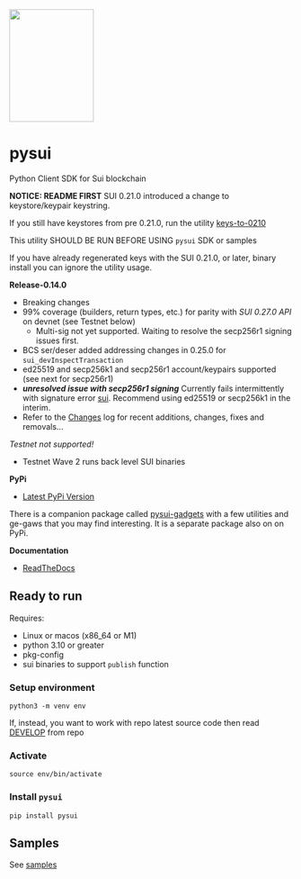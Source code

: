 <img src="https://raw.githubusercontent.com/FrankC01/pysui/main/images//pysui_logo_color.png" width="150" height="200"/>

# pysui

Python Client SDK for Sui blockchain

**NOTICE: README FIRST**
SUI 0.21.0 introduced a change to keystore/keypair keystring.

If you still have keystores from pre 0.21.0, run the utility [keys-to-0210](https://github.com/FrankC01/pysui/blob/main/samples/README.md)

This utility SHOULD BE RUN BEFORE USING `pysui` SDK or samples

If you have already regenerated keys with the SUI 0.21.0, or later, binary install you can ignore the utility usage.

**Release-0.14.0**

- Breaking changes
- 99% coverage (builders, return types, etc.) for parity with _SUI 0.27.0 API_ on devnet (see Testnet below)
  - Multi-sig not yet supported. Waiting to resolve the secp256r1 signing issues first.
- BCS ser/deser added addressing changes in 0.25.0 for `sui_devInspectTransaction`
- ed25519 and secp256k1 and secp256r1 account/keypairs supported (see next for secp256r1)
- _**unresolved issue with secp256r1 signing**_ Currently fails intermittently with signature error [sui](https://github.com/MystenLabs/sui/pull/7423). Recommend using ed25519 or secp256k1 in the interim.
- Refer to the [Changes](https://github.com/FrankC01/pysui/blob/main/CHANGELOG.md) log for recent additions, changes, fixes and removals...

_Testnet not supported!_

- Testnet Wave 2 runs back level SUI binaries

**PyPi**

- [Latest PyPi Version](https://pypi.org/project/pysui/)

There is a companion package called [pysui-gadgets](https://github.com/FrankC01/pysui_gadgets) with a few utilities and ge-gaws that
you may find interesting. It is a separate package also on on PyPi.

**Documentation**

- [ReadTheDocs](https://pysui.readthedocs.io/en/latest/index.html)

## Ready to run

Requires:

- Linux or macos (x86_64 or M1)
- python 3.10 or greater
- pkg-config
- sui binaries to support `publish` function

### Setup environment

`python3 -m venv env`

If, instead, you want to work with repo latest source code then read [DEVELOP](https://github.com/FrankC01/pysui/blob/main/DEVELOP.md) from repo

### Activate

`source env/bin/activate`

### Install `pysui`

`pip install pysui`

## Samples

See [samples](https://github.com/FrankC01/pysui/blob/main/samples/README.md)
